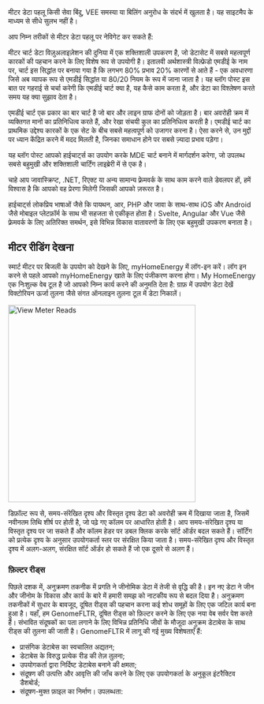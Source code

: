 मीटर डेटा पहलू किसी सेवा बिंदु, VEE समस्या या बिलिंग अनुरोध के संदर्भ में खुलता है। यह साइटमैप के माध्यम से सीधे सुलभ नहीं है।

आप निम्न तरीकों से मीटर डेटा पहलू पर नेविगेट कर सकते हैं:

मीटर चार्ट डेटा विज़ुअलाइज़ेशन की दुनिया में एक शक्तिशाली उपकरण है, जो डेटासेट में सबसे महत्वपूर्ण कारकों की पहचान करने के लिए विशेष रूप से उपयोगी है। इतालवी अर्थशास्त्री विल्फ्रेडो एमडीई के नाम पर, चार्ट इस सिद्धांत पर बनाया गया है कि लगभग 80% प्रभाव 20% कारणों से आते हैं - एक अवधारणा जिसे अब व्यापक रूप से एमडीई सिद्धांत या 80/20 नियम के रूप में जाना जाता है। यह ब्लॉग पोस्ट इस बात पर गहराई से चर्चा करेगी कि एमडीई चार्ट क्या है, यह कैसे काम करता है, और डेटा का विश्लेषण करते समय यह क्या सुझाव देता है।

एमडीई चार्ट एक प्रकार का बार चार्ट है जो बार और लाइन ग्राफ दोनों को जोड़ता है। बार अवरोही क्रम में व्यक्तिगत मानों का प्रतिनिधित्व करते हैं, और रेखा संचयी कुल का प्रतिनिधित्व करती है। एमडीई चार्ट का प्राथमिक उद्देश्य कारकों के एक सेट के बीच सबसे महत्वपूर्ण को उजागर करना है। ऐसा करने से, उन मुद्दों पर ध्यान केंद्रित करने में मदद मिलती है, जिनका समाधान होने पर सबसे ज़्यादा प्रभाव पड़ेगा।

यह ब्लॉग पोस्ट आपको हाईचार्ट्स का उपयोग करके MDE चार्ट बनाने में मार्गदर्शन करेगा, जो उपलब्ध सबसे बहुमुखी और शक्तिशाली चार्टिंग लाइब्रेरी में से एक है।

चाहे आप जावास्क्रिप्ट, .NET, रिएक्ट या अन्य सामान्य फ़्रेमवर्क के साथ काम करने वाले डेवलपर हों, हमें विश्वास है कि आपको वह प्रेरणा मिलेगी जिसकी आपको ज़रूरत है।

हाईचार्ट्स लोकप्रिय भाषाओं जैसे कि पायथन, आर, PHP और जावा के साथ-साथ iOS और Android जैसे मोबाइल प्लेटफ़ॉर्म के साथ भी सहजता से एकीकृत होता है। Svelte, Angular और Vue जैसे फ़्रेमवर्क के लिए अतिरिक्त समर्थन, इसे विभिन्न विकास वातावरणों के लिए एक बहुमुखी उपकरण बनाता है।

## मीटर रीडिंग देखना
स्मार्ट मीटर पर बिजली के उपयोग को देखने के लिए, myHomeEnergy में लॉग-इन करें। लॉग इन करने से पहले आपको myHomeEnergy खाते के लिए पंजीकरण करना होगा। My HomeEnergy एक निःशुल्क वेब टूल है जो आपको निम्न कार्य करने की अनुमति देता है:
ग्राफ़ में उपयोग डेटा देखें विक्टोरियन ऊर्जा तुलना जैसे संगत ऑनलाइन तुलना टूल में डेटा निकालें।

<style>
    #popup-image {
        text-align: center;
        background: white;
        padding: 20px;
        width: 100%;
        height: 100%;
        margin: auto;
    }
</style>

<a href="viewmeterreads.png" class="glightbox" data-gallery="gallery1">
    <img src="viewmeterreads.png" alt="View Meter Reads" height="400" width="380">
</a>

<map name="workmap">
    <area shape="rect" coords="440,272,511,298" alt="ViewMeterReadsChartView" href="http://127.0.0.1:8000/Device%20Data%20Chart%20View/" target="_blank">
    <area shape="rect" coords="549,274,631,304" alt="ViewTimeAlignedView" href="http://127.0.0.1:8000/Device%20Data%20Time%20Aligned%20View/" target="_blank">
    <area shape="rect" coords="664,272,771,301" alt="ViewDetailedView" href="http://127.0.0.1:8000/Device%20Data%20Detailed%20View/" target="_blank">
    <area shape="rect" coords="779,194,855,223" alt="ViewReadsChart" href="http://127.0.0.1:8000/Device%20Reads%20Chart/" target="_blank">
    <area shape="rect" coords="20,263,82,284" alt="SdpDetails" href="http://127.0.0.1:8000/TheServiceDetails/" target="_blank">
</map>

डिफ़ॉल्ट रूप से, समय-संरेखित दृश्य और विस्तृत दृश्य डेटा को अवरोही क्रम में दिखाया जाता है, जिसमें नवीनतम तिथि शीर्ष पर होती है, जो पढ़े गए कॉलम पर आधारित होती है। आप समय-संरेखित दृश्य या विस्तृत दृश्य पर जा सकते हैं और कॉलम हेडर पर डबल क्लिक करके सॉर्ट ऑर्डर बदल सकते हैं। सॉर्टिंग को प्रत्येक दृश्य के अनुसार उपयोगकर्ता स्तर पर संरक्षित किया जाता है। समय-संरेखित दृश्य और विस्तृत दृश्य में अलग-अलग,
संरक्षित सॉर्ट ऑर्डर हो सकते हैं जो एक दूसरे से अलग हैं।


### फ़िल्टर रीड्स
पिछले दशक में, अनुक्रमण तकनीक में प्रगति ने जीनोमिक डेटा में तेजी से वृद्धि की है। इन नए डेटा ने जीन और जीनोम के विकास और कार्य के बारे में हमारी समझ को नाटकीय रूप से बदल दिया है। अनुक्रमण तकनीकों में सुधार के बावजूद, दूषित रीड्स की पहचान करना कई शोध समूहों के लिए एक जटिल कार्य बना हुआ है। यहाँ, हम GenomeFLTR, दूषित रीड्स को फ़िल्टर करने के लिए एक नया वेब सर्वर पेश करते हैं। संभावित संदूषकों का पता लगाने के लिए विभिन्न प्रतिनिधि जीवों के मौजूदा अनुक्रम डेटाबेस के साथ रीड्स की तुलना की जाती है। GenomeFLTR में लागू की गई मुख्य विशेषताएँ हैं:

- प्रासंगिक डेटाबेस का स्वचालित अद्यतन;
- डेटाबेस के विरुद्ध प्रत्येक रीड की तेज़ तुलना;
- उपयोगकर्ता द्वारा निर्दिष्ट डेटाबेस बनाने की क्षमता;
- संदूषण की उत्पत्ति और आवृत्ति की जाँच करने के लिए एक उपयोगकर्ता के अनुकूल इंटरैक्टिव डैशबोर्ड;
- संदूषण-मुक्त फ़ाइल का निर्माण। उपलब्धता: